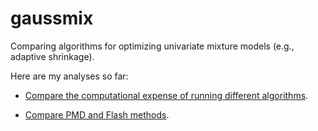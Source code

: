 # gaussmix

Comparing algorithms for optimizing univariate mixture models (e.g.,
adaptive shrinkage).

Here are my analyses so far:

+ [Compare the computational expense of running different 
algorithms](docs/comp_time.html).

+ [Compare PMD and Flash methods](docs/comp_flash.html).

